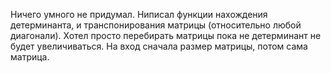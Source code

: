 Ничего умного не придумал. Ниписал функции нахождения детерминанта, и транспонирования матрицы (относительно любой диагонали). Хотел просто перебирать матрицы пока не детерминант не будет увеличиваться. На вход сначала размер матрицы, потом сама матрица.
